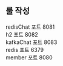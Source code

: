 ## 룰 작성 ##

redisChat 포트 8081 \
h2        포트 8082 \
kafkaChat 포트 8083 \
redis 포트 6379 \
member 포트 8080